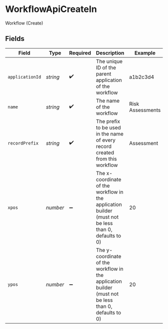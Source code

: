 # WorkflowApiCreateIn

Workflow (Create)


## Fields

| Field                                                                                                | Type                                                                                                 | Required                                                                                             | Description                                                                                          | Example                                                                                              |
| ---------------------------------------------------------------------------------------------------- | ---------------------------------------------------------------------------------------------------- | ---------------------------------------------------------------------------------------------------- | ---------------------------------------------------------------------------------------------------- | ---------------------------------------------------------------------------------------------------- |
| `applicationId`                                                                                      | *string*                                                                                             | :heavy_check_mark:                                                                                   | The unique ID of the parent application of the workflow                                              | a1b2c3d4                                                                                             |
| `name`                                                                                               | *string*                                                                                             | :heavy_check_mark:                                                                                   | The name of the workflow                                                                             | Risk Assessments                                                                                     |
| `recordPrefix`                                                                                       | *string*                                                                                             | :heavy_check_mark:                                                                                   | The prefix to be used in the name of every record created from this workflow                         | Assessment                                                                                           |
| `xpos`                                                                                               | *number*                                                                                             | :heavy_minus_sign:                                                                                   | The x-coordinate of the workflow in the application builder (must not be less than 0, defaults to 0) | 20                                                                                                   |
| `ypos`                                                                                               | *number*                                                                                             | :heavy_minus_sign:                                                                                   | The y-coordinate of the workflow in the application builder (must not be less than 0, defaults to 0) | 20                                                                                                   |